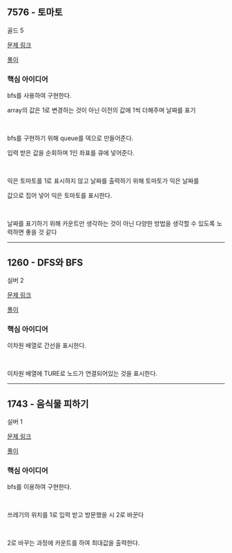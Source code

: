 ## 7576 - 토마토

골드 5

[문제 링크](https://www.acmicpc.net/problem/7576)

[풀이](https://github.com/ooosj/Coding-test-study/blob/main/week-3/osj/%5Bboj%5D%207576.py)

### 핵심 아이디어

bfs를 사용하여 구현한다.

array의 값은 1로 변경하는 것이 아닌 이전의 값에 1씩 더해주며 날짜를 표기

<br>

bfs를 구현하기 위해 queue를 덱으로 만들어준다.

입력 받은 값을 순회하며 1인 좌표를 큐에 넣어준다.

<br>

익은 토마토를 1로 표시하지 않고 날짜를 출력하기 위해 토마토가 익은 날짜를

값으로 집어 넣어 익은 토마토를 표시한다.

<br>

날짜를 표기하기 위해 카운트만 생각하는 것이 아닌 다양한 방법을 생각할 수 있도록 노력하면 좋을 것 같다

---

## 1260 - DFS와 BFS

실버 2

[문제 링크](https://www.acmicpc.net/problem/1260)

[풀이](https://github.com/ooosj/Coding-test-study/blob/main/week-3/osj/%5Bboj%5D%201260.py)

### 핵심 아이디어

이차원 배열로 간선을 표시한다.

<br>

이차원 배열에 TURE로 노드가 연결되어있는 것을 표시한다.

---

## 1743 - 음식물 피하기

실버 1

[문제 링크](https://www.acmicpc.net/problem/1743)

[풀이](https://github.com/ooosj/Coding-test-study/blob/main/week-3/osj/%5Bboj%5D%201743.py)

### 핵심 아이디어

bfs를 이용하여 구현한다.

<br>

쓰레기의 위치를 1로 입력 받고 방문했을 시 2로 바꾼다

<br>

2로 바꾸는 과정에 카운트를 하여 최대값을 출력한다.

